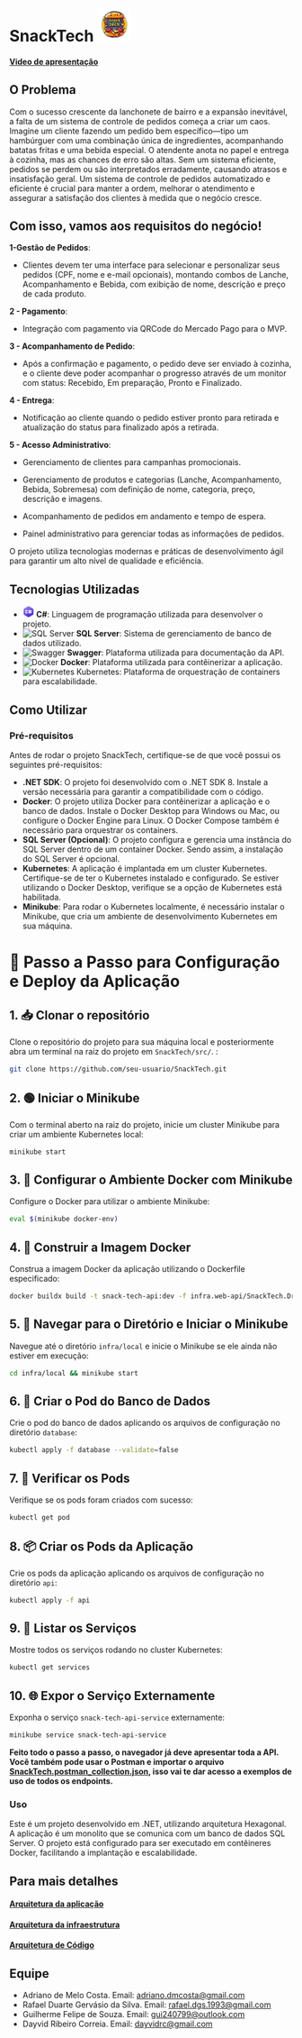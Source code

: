 # SnackTech ![ ](LogoSnackTech.png)

#### [Video de apresentação](https://www.youtube.com/watch?v=jzBI3kgGVEs) 


## O Problema

Com o sucesso crescente da lanchonete de bairro e a expansão inevitável, a falta de um sistema de controle de pedidos começa a criar um caos. Imagine um cliente fazendo um pedido bem específico—tipo um hambúrguer com uma combinação única de ingredientes, acompanhando batatas fritas e uma bebida especial. O atendente anota no papel e entrega à cozinha, mas as chances de erro são altas. Sem um sistema eficiente, pedidos se perdem ou são interpretados erradamente, causando atrasos e insatisfação geral. Um sistema de controle de pedidos automatizado e eficiente é crucial para manter a ordem, melhorar o atendimento e assegurar a satisfação dos clientes à medida que o negócio cresce.

## Com isso, vamos aos requisitos do negócio!

**1-Gestão de Pedidos**:

- Clientes devem ter uma interface para selecionar e personalizar seus pedidos (CPF, nome e e-mail opcionais), montando combos de Lanche, Acompanhamento e Bebida, com exibição de nome, descrição e preço de cada produto.

**2 - Pagamento**:

- Integração com pagamento via QRCode do Mercado Pago para o MVP.

**3 - Acompanhamento de Pedido**:

- Após a confirmação e pagamento, o pedido deve ser enviado à cozinha, e o cliente deve poder acompanhar o progresso através de um monitor com status: Recebido, Em preparação, Pronto e Finalizado.

**4 - Entrega**:

- Notificação ao cliente quando o pedido estiver pronto para retirada e atualização do status para finalizado após a retirada.

**5 - Acesso Administrativo**:

- Gerenciamento de clientes para campanhas promocionais.

- Gerenciamento de produtos e categorias (Lanche, Acompanhamento, Bebida, Sobremesa) com definição de nome, categoria, preço, descrição e imagens.

- Acompanhamento de pedidos em andamento e tempo de espera.

- Painel administrativo para gerenciar todas as informações de pedidos.


O projeto utiliza tecnologias modernas e práticas de desenvolvimento ágil para garantir um alto nível de qualidade e eficiência.

## Tecnologias Utilizadas

- <img src="https://raw.githubusercontent.com/github/explore/main/topics/csharp/csharp.png" alt="C#" width="20"/> **C#**: Linguagem de programação utilizada para desenvolver o projeto.
- <img src="https://www.svgrepo.com/show/303229/microsoft-sql-server-logo.svg" alt="SQL Server" width="20"/> **SQL Server**: Sistema de gerenciamento de banco de dados utilizado.
- <img src="https://static1.smartbear.co/swagger/media/assets/swagger_fav.png" alt="Swagger" width="20"/> **Swagger**: Plataforma utilizada para documentação da API.
- <img src="https://www.docker.com/wp-content/uploads/2022/03/Moby-logo.png" alt="Docker" width="20"/> **Docker**: Plataforma utilizada para contêinerizar a aplicação.
- <img src="https://cdn2.iconfinder.com/data/icons/mixd/512/20_kubernetes-512.png" alt="Kubernetes" width="20"/> Kubernetes: Plataforma de orquestração de containers para escalabilidade.

## Como Utilizar

### Pré-requisitos

Antes de rodar o projeto SnackTech, certifique-se de que você possui os seguintes pré-requisitos:

- **.NET SDK**: O projeto foi desenvolvido com o .NET SDK 8. Instale a versão necessária para garantir a compatibilidade com o código.
- **Docker**: O projeto utiliza Docker para contêinerizar a aplicação e o banco de dados. Instale o Docker Desktop para Windows ou Mac, ou configure o Docker Engine para Linux. O Docker Compose também é necessário para orquestrar os containers.
- **SQL Server (Opcional)**: O projeto configura e gerencia uma instância do SQL Server dentro de um container Docker. Sendo assim, a instalação do SQL Server é opcional.
- **Kubernetes**: A aplicação é implantada em um cluster Kubernetes. Certifique-se de ter o Kubernetes instalado e configurado. Se estiver utilizando o Docker Desktop, verifique se a opção de Kubernetes está habilitada.
- **Minikube**: Para rodar o Kubernetes localmente, é necessário instalar o Minikube, que cria um ambiente de desenvolvimento Kubernetes em sua máquina.

# 🚀 **Passo a Passo para Configuração e Deploy da Aplicação**


## 1. 📥 **Clonar o repositório**
Clone o repositório do projeto para sua máquina local e posteriormente abra um terminal na raiz do projeto em `SnackTech/src/`. : 
```bash
git clone https://github.com/seu-usuario/SnackTech.git
```

## 2. 🟢 **Iniciar o Minikube**
Com o terminal aberto na raiz do projeto, inicie um cluster Minikube para criar um ambiente Kubernetes local:

```bash
minikube start
```

## 3. 🐳 **Configurar o Ambiente Docker com Minikube**
Configure o Docker para utilizar o ambiente Minikube:

```bash
eval $(minikube docker-env)
```

## 4. 🔨 **Construir a Imagem Docker**
Construa a imagem Docker da aplicação utilizando o Dockerfile especificado:

```bash
docker buildx build -t snack-tech-api:dev -f infra.web-api/SnackTech.Driver.API/Dockerfile .
```

## 5. 📂 **Navegar para o Diretório e Iniciar o Minikube**
Navegue até o diretório `infra/local` e inicie o Minikube se ele ainda não estiver em execução:

```bash
cd infra/local && minikube start
```

## 6. 💾 **Criar o Pod do Banco de Dados**
Crie o pod do banco de dados aplicando os arquivos de configuração no diretório `database`:

```bash
kubectl apply -f database --validate=false
```

## 7. 👀 **Verificar os Pods**
Verifique se os pods foram criados com sucesso:

```bash
kubectl get pod
```

## 8. 📦 **Criar os Pods da Aplicação**
Crie os pods da aplicação aplicando os arquivos de configuração no diretório `api`:

```bash
kubectl apply -f api
```

## 9. 📝 **Listar os Serviços**
Mostre todos os serviços rodando no cluster Kubernetes:

```bash
kubectl get services
```

## 10. 🌐 **Expor o Serviço Externamente**
Exponha o serviço `snack-tech-api-service` externamente:

```bash
minikube service snack-tech-api-service
```

**Feito todo o passo a passo, o navegador já deve apresentar toda a API. Você também pode usar o Postman e importar o arquivo [SnackTech.postman_collection.json](SnackTech.postman_collection.json), isso vai te dar acesso a exemplos de uso de todos os endpoints.**

### Uso

Este é um projeto desenvolvido em .NET, utilizando arquitetura Hexagonal. A aplicação é um monolito que se comunica com um banco de dados SQL Server. O projeto está configurado para ser executado em contêineres Docker, facilitando a implantação e escalabilidade.

## Para mais detalhes 

#### [Arquitetura da aplicação](docs/arquitetura/arquitetura-aplicacao.md)
#### [Arquitetura da infraestrutura](docs/arquitetura/arquitetura-infra.md)
#### [Arquitetura de Código](docs/arquitetura/arquitetura-codigo.md)

## Equipe

* Adriano de Melo Costa. Email: adriano.dmcosta@gmail.com
* Rafael Duarte Gervásio da Silva. Email: rafael.dgs.1993@gmail.com
* Guilherme Felipe de Souza. Email: gui240799@outlook.com
* Dayvid Ribeiro Correia. Email: dayvidrc@gmail.com


